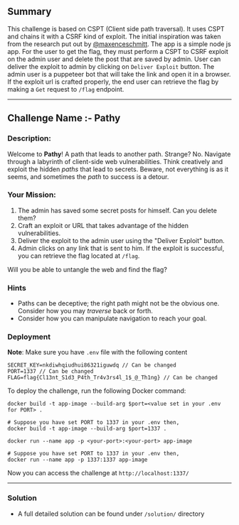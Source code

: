 ## Summary

This challenge is based on CSPT (Client side path traversal). It uses CSPT and chains it with a CSRF kind of exploit. The initial inspiration was taken from the research put out by [@maxenceschmitt](https://x.com/maxenceschmitt). The app is a simple node js app. For the user to get the flag, they must perform a CSPT to CSRF exploit on the admin user and delete the post that are saved by admin. User can deliver the exploit to admin by clicking on `Deliver Exploit` button. The admin user is a puppeteer bot that will take the link and open it in a browser. If the exploit url is crafted properly, the end user can retrieve the flag by making a `Get` request to `/flag` endpoint.
<hr>

## Challenge Name :- Pathy

### Description: 

Welcome to **Pathy**! A path that leads to another path. Strange? No. Navigate through a labyrinth of client-side web vulnerabilities. Think creatively and exploit the hidden *paths* that lead to secrets. Beware, not everything is as it seems, and sometimes the *path* to success is a detour.

### Your Mission:
1. The admin has saved some secret posts for himself. Can you delete them?
2. Craft an exploit or URL that takes advantage of the hidden vulnerabilities.
3. Deliver the exploit to the admin user using the "Deliver Exploit" button.
4. Admin clicks on any link that is sent to him. If the exploit is successful, you can retrieve the flag located at `/flag`.

Will you be able to untangle the web and find the flag?

### Hints 

- Paths can be deceptive; the right path might not be the obvious one. Consider how you may *traverse* back or forth.
- Consider how you can manipulate navigation to reach your goal.

### Deployment

**Note**: Make sure you have `.env` file with the following content
```
SECRET_KEY=nkdiwhqiudhui86321iguwdq // Can be changed
PORT=1337 // Can be changed
FLAG=flag{Cl13nt_S1d3_P4th_Tr4v3rs4l_1$_@_Th1ng} // Can be changed
```

To deploy the challenge, run the following Docker command:
```
docker build -t app-image --build-arg $port=<value set in your .env for PORT> .

# Suppose you have set PORT to 1337 in your .env then,
docker build -t app-image --build-arg $port=1337 .
```
```
docker run --name app -p <your-port>:<your-port> app-image

# Suppose you have set PORT to 1337 in your .env then,
docker run --name app -p 1337:1337 app-image
```

Now you can access the challenge at `http://localhost:1337/`
<hr>

### Solution

- A full detailed solution can be found under `/solution/` directory
